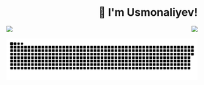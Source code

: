 <div height="50%">
	<h1 align="right">🫡 I'm Usmonaliyev!</h1>
</div>

<div>
	<img align="left" width="50%" src="https://i.giphy.com/rY93u9tQbybks.webp"  />
</div>

<p align="right">
	<a href="https://skillicons.dev">
		<img src="https://skillicons.dev/icons?i=vim,javascript,php,laravel,postgres,redis,python" />
  	</a>
</p>

<div align="center" style="">
	<img src="https://raw.githubusercontent.com/Temur5319436/Temur5319436/output/snake.svg" alt="Snake animation" />
</div>

<br>
